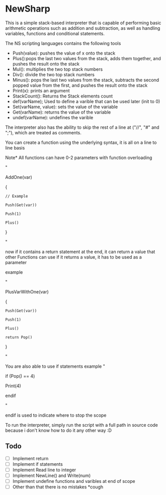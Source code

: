 # NewSharp
This is a simple stack-based interpreter that is capable of performing basic arithmetic operations such as addition and subtraction, as well as handling variables, functions and conditional statements.

The NS scripting languages contains the following tools

- Push(value): pushes the value of x onto the stack
- Plus():pops the last two values from the stack, adds them together, and pushes the result onto the stack
- Mul(): multiplies the two top stack numbers
- Div(): divide the two top stack numbers
- Minus(): pops the last two values from the stack, subtracts the second popped value from the first, and pushes the result onto the stack
- Print(x): prints an argument
- StackCount(): Returns the Stack elements count
- def(varName); Used to define a varible that can be used later (init to 0)
- Set(varName, value): sets the value of the variable
- Get(varName): returns the value of the variable
- undef(varName): undefines the varible 

The interpreter also has the ability to skip the rest of a line at ("//", "#" and ";"), which are treated as comments.

You can create a function using the underlying syntax, it is all on a line to line basis

Note* All functions can have 0-2 parameters with function overloading

"

AddOne(var)

{

    // Example
    
    Push(Get(var))
    
    Push(1)
    
    Plus()
    
}

"

now if it contains a return statement at the end, it can return a value that other Functions can use
if it returns a value, it has to be used as a parameter

example

"

PlusVarWithOne(var)

{

    Push(Get(var))
    
    Push(1)
    
    Plus()
    
    return Pop()
    
}

"

You are also able to use if statements
example
"

if (Pop() == 4)

Print(4)

endif

"

endif is used to indicate where to stop the scope

To run the interpreter, simply run the script with a full path in source code because i don't know how to do it any other way :D



## Todo
- [ ] Implement return
- [ ] Implement if statements
- [ ] Implement Read line to integer
- [ ] Implement NewLine() and Write(num)
- [ ] Implement undefine functions and varibles at end of scope
- [ ] Other than that there is no mistakes *cough
